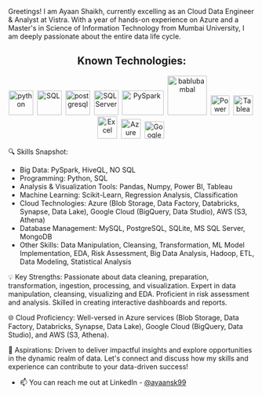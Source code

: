 Greetings! I am Ayaan Shaikh, currently excelling as an Cloud Data Engineer & Analyst at Vistra. With a year of hands-on experience on Azure and a Master's in Science of Information Technology from Mumbai University, I am deeply passionate about the entire data life cycle.

</p>


<h2 align='center'> Known Technologies:</h2>
<p align='center'>
<img src="https://raw.githubusercontent.com/bablubambal/All_logo_and_pictures/1ac69ce5fbc389725f16f989fa53c62d6e1b4883/programming%20languages/python.svg" alt="python" height="50" width="50" />&nbsp;
<img src="https://github.com/ayaansk199/png_for_my_readme/blob/main/icons8-sql-64.png" alt="SQL" height="50" width="50" />&nbsp; 
<img src="https://github.com/bablubambal/All_logo_and_pictures/blob/main/databases/postgresql.svg" alt="postgresql" height="50" width="50" />&nbsp;
<img src="https://github.com/ayaansk199/png_for_my_readme/blob/main/icons8-microsoft-sql-server-48.png" alt="SQL Server" height="50" width="50" />&nbsp;
<img src="https://github.com/ayaansk199/png_for_my_readme/blob/main/images.png" alt="PySpark" height="50" width="85" />&nbsp;
<img src="https://github.com/bablubambal/All_logo_and_pictures/blob/main/databases/mongodb.svg" alt="bablubambal" height="80" width="80" />&nbsp;  
<img src="https://github.com/marclelijveld/Power-BI-Icons/blob/main/SVG/Power-BI.svg" alt="Power BI" height="40" width="38" />&nbsp;
<img src="https://github.com/ayaansk199/png_for_my_readme/blob/main/icons8-tableau-software-48.png" alt="Tableau" height="40" width="40" />&nbsp;
<img src="https://github.com/ayaansk199/png_for_my_readme/blob/main/icons8-excel-48.png" alt="Excel" height="45" width="40" />&nbsp;
<img src="https://github.com/ayaansk199/png_for_my_readme/blob/main/azure.png" alt="Azure" height="40" width="40" />&nbsp;
<img src="https://github.com/ayaansk199/png_for_my_readme/blob/main/google-cloud-icon-2048x1646-7admxejz.png" alt="GoogleCloud" height="35" width="40" />&nbsp;


</p>

🔍 Skills Snapshot:
- Big Data: PySpark, HiveQL, NO SQL
- Programming: Python, SQL
- Analysis & Visualization Tools: Pandas, Numpy, Power BI, Tableau
- Machine Learning: Scikit-Learn, Regression Analysis, Classification
- Cloud Technologies: Azure (Blob Storage, Data Factory, Databricks, Synapse, Data Lake), Google Cloud (BigQuery, Data Studio), AWS (S3, Athena)
- Database Management: MySQL, PostgreSQL, SQLite, MS SQL Server, MongoDB
- Other Skills: Data Manipulation, Cleansing, Transformation, ML Model Implementation, EDA, Risk Assessment, Big Data Analysis, Hadoop, ETL, Data Modeling, Statistical Analysis

💡 Key Strengths:
Passionate about data cleaning, preparation, transformation, ingestion, processing, and visualization.
Expert in data manipulation, cleansing, visualizing and EDA.
Proficient in risk assessment and analysis.
Skilled in creating interactive dashboards and reports.

🌐 Cloud Proficiency:
Well-versed in Azure services (Blob Storage, Data Factory, Databricks, Synapse, Data Lake), Google Cloud (BigQuery, Data Studio), and AWS (S3, Athena).

🚀 Aspirations:
Driven to deliver impactful insights and explore opportunities in the dynamic realm of data.
Let's connect and discuss how my skills and experience can contribute to your data-driven success!
- 📫 You can reach me out at LinkedIn - [@ayaansk99](https://www.linkedin.com/in/ayaan-shaikh-9930308817/)

